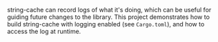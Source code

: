 string-cache can record logs of what it's doing, which can be useful for
guiding future changes to the library.  This project demonstrates how to build
string-cache with logging enabled (see `Cargo.toml`), and how to access the log
at runtime.
